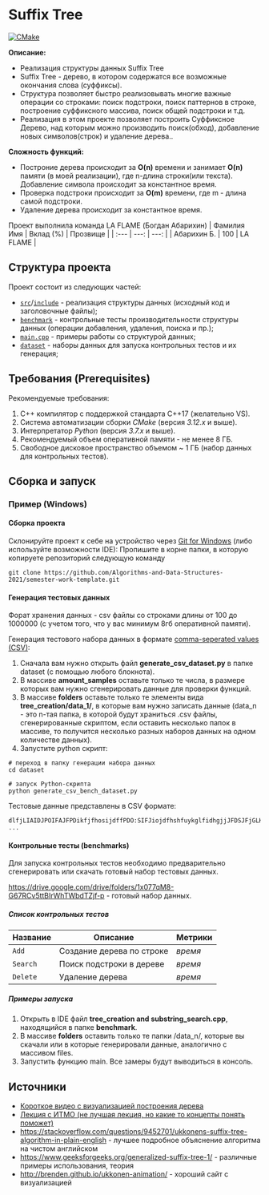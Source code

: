 # Suffix Tree

[![CMake](https://github.com/Algorithms-and-Data-Structures-2021/semester-work-suffix-tree/actions/workflows/cmake.yml/badge.svg?branch=main)](https://github.com/Algorithms-and-Data-Structures-2021/semester-work-suffix-tree/actions/workflows/cmake.yml)

**Описание:**
- Реализация структуры данных Suffix Tree
- Suffix Tree - дерево, в котором содержатся  все возможные окончания слова (суффиксы).
- Структура позволяет быстро реализовывать многие важные операции со строками: поиск подстроки, поиск паттернов в строке, построение суффиксного массива, поиск общей подстроки и т.д.  
- Реализация в этом проекте позволяет построить Суффиксное Дерево, над которым можно производить поиск(обход), добавление новых символов(строк) и удаление дерева..

**Сложность функций:**
- Построние дерева происходит за **O(n)** времени и занимает **O(n)** памяти (в моей реализации), где n-длина строки(или текста). Добавление символа происходит за константное время. 
- Проверка подстроки происходит за **O(m)** времени, где m - длина самой подстроки.
- Удаление дерева происходит за константное время.

Проект выполнила команда LA FLAME (Богдан Абарихин)
| Фамилия Имя   | Вклад (%) | Прозвище              |
| :---          |   ---:    |  ---:                 |
| Абарихин Б.   |   100     |  LA FLAME             |

## Структура проекта

Проект состоит из следующих частей:

- [`src`](src)/[`include`](include) - реализация структуры данных (исходный код и заголовочные файлы);
- [`benchmark`](benchmark) - контрольные тесты производительности структуры данных (операции добавления, удаления,
  поиска и пр.);
- [`main.cpp`](main.cpp) - примеры работы со структурой данных;
- [`dataset`](dataset) - наборы данных для запуска контрольных тестов и их генерация;

## Требования (Prerequisites)

Рекомендуемые требования:

1. С++ компилятор c поддержкой стандарта C++17 (желательно VS).
2. Система автоматизации сборки _CMake_ (версия _3.12.x_ и выше).
3. Интерпретатор _Python_ (версия _3.7.x_ и выше).
4. Рекомендуемый объем оперативной памяти - не менее 8 ГБ.
5. Свободное дисковое пространство объемом ~ 1 ГБ (набор данных для контрольных тестов).

## Сборка и запуск

### Пример (Windows)

#### Сборка проекта

Склонируйте проект к себе на устройство через [Git for Windows](https://gitforwindows.org/) (либо используйте
возможности IDE):
Пропишите в корне папки, в которую копируете репозиторий следующую команду

```shell
git clone https://github.com/Algorithms-and-Data-Structures-2021/semester-work-template.git
```

#### Генерация тестовых данных

Форат хранения данных - csv файлы со строками длины от 100 до 1000000 (с учетом того, что у вас минимум 8гб оперативной памяти).

Генерация тестового набора данных в
формате [comma-seperated values (CSV)](https://en.wikipedia.org/wiki/Comma-separated_values):

1. Сначала вам нужно открыть файл **generate_csv_dataset.py** в папке dataset (с помощью любого блокнота).
2. В массиве **amount_samples** оставьте только те числа, в размере которых вам нужно сгенерировать данные для проверки функций.
3. В массиве **folders** оставьте только те элементы вида **tree_creation/data_1/**, в которые вам нужно записать данные (data_n - это n-тая папка, в которой будут храниться .csv файлы, сгенерированные скриптом, если оставить несколько папок в массиве, то получится несколько разных наборов данных на одном количестве данных).
4. Запустите python скрипт:
```shell
# переход в папку генерации набора данных
cd dataset

# запуск Python-скрипта
python generate_csv_bench_dataset.py
```

Тестовые данные представлены в CSV формате:

```csv
dlfjLIAIDJPOIFAJFPDikfjfhosijdffPDO:SIFJiojdfhshfuykglfidhgjjJFDSJFjGLKSHFGJKLHLlfgnjlgkfdjglfdgmfdmgmfdgnn
...
```

#### Контрольные тесты (benchmarks)

Для запуска контрольных тестов необходимо предварительно сгенерировать или скачать готовый набор тестовых данных. 

https://drive.google.com/drive/folders/1x077qM8-G67RCv5ttBIrWhTWbdTZjf-p - готовый набор данных.

##### Список контрольных тестов

| Название                  | Описание                                | Метрики         |
| :---                      | ---                                     | :---            |
| `Add`                     | Создание дерева по строке               | _время_         |
| `Search`                  | Поиск подстроки в дереве                | _время_         |
| `Delete`                  | Удаление дерева                         | _время_         |

##### Примеры запуска

1. Открыть в IDE файл **tree_creation and substring_search.cpp**, находящийся в папке **benchmark**.
2. В массиве **folders** оставить только те папки /data_n/, которые вы скачали или в которые генерировали данные, аналогично с массивом files.
3. Запустить функцию main. Все замеры будут выводиться в консоль.

## Источники
- [Короткое видео с визуализацией построения дерева](https://www.youtube.com/watch?v=qh2leThTv0Y&list=WL&index=29)
- [Лекция с ИТМО (не лучшая лекция, но какие то концепты понять поможет)](https://www.youtube.com/watch?v=LNBs3xZMGLc)
- https://stackoverflow.com/questions/9452701/ukkonens-suffix-tree-algorithm-in-plain-english - лучшее подробное объяснение алгоритма на чистом английском
- https://www.geeksforgeeks.org/generalized-suffix-tree-1/ - различные примеры использования, теория
- http://brenden.github.io/ukkonen-animation/ - хороший сайт с визуализацией

